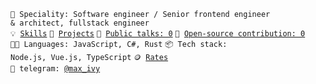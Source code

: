 <code>👷 Speciality: Software engineer / Senior frontend engineer & architect, fullstack engineer</code><br>
<code>💡 [Skills](SKILLS.md)</code>
<code>🧻 [Projects](PROJECTS.md)</code>
<code>📢 [Public talks: 0](TALKS.md)</code>
<code>👀 [Open-source contribution: 0](CONTRIBUTION.md)</code><br>
<code>🧑‍💻 Languages: JavaScript, C#, Rust</code>
<code>📦 Tech stack: Node.js, Vue.js, TypeScript</code>
<code>🪙 [Rates](RATES.md)</code><br>
<code>💬 telegram: [@max_ivy](https://telegram.me/max_ivy)</code>
